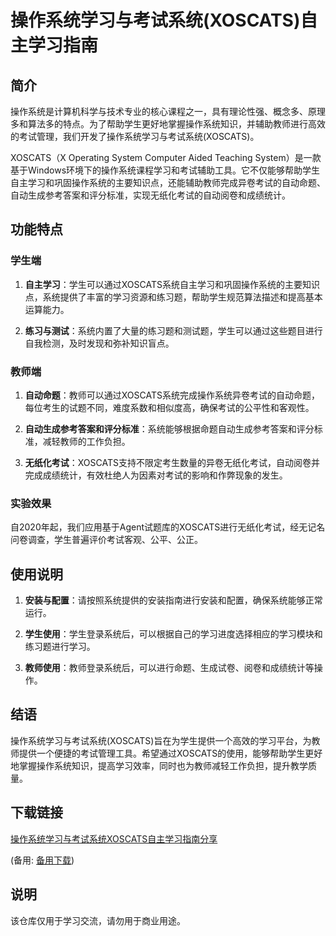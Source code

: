# 操作系统学习与考试系统(XOSCATS)自主学习指南

## 简介

操作系统是计算机科学与技术专业的核心课程之一，具有理论性强、概念多、原理多和算法多的特点。为了帮助学生更好地掌握操作系统知识，并辅助教师进行高效的考试管理，我们开发了操作系统学习与考试系统(XOSCATS)。

XOSCATS（X Operating System Computer Aided Teaching System）是一款基于Windows环境下的操作系统课程学习和考试辅助工具。它不仅能够帮助学生自主学习和巩固操作系统的主要知识点，还能辅助教师完成异卷考试的自动命题、自动生成参考答案和评分标准，实现无纸化考试的自动阅卷和成绩统计。

## 功能特点

### 学生端

1. **自主学习**：学生可以通过XOSCATS系统自主学习和巩固操作系统的主要知识点，系统提供了丰富的学习资源和练习题，帮助学生规范算法描述和提高基本运算能力。

2. **练习与测试**：系统内置了大量的练习题和测试题，学生可以通过这些题目进行自我检测，及时发现和弥补知识盲点。

### 教师端

1. **自动命题**：教师可以通过XOSCATS系统完成操作系统异卷考试的自动命题，每位考生的试题不同，难度系数和相似度高，确保考试的公平性和客观性。

2. **自动生成参考答案和评分标准**：系统能够根据命题自动生成参考答案和评分标准，减轻教师的工作负担。

3. **无纸化考试**：XOSCATS支持不限定考生数量的异卷无纸化考试，自动阅卷并完成成绩统计，有效杜绝人为因素对考试的影响和作弊现象的发生。

### 实验效果

自2020年起，我们应用基于Agent试题库的XOSCATS进行无纸化考试，经无记名问卷调查，学生普遍评价考试客观、公平、公正。

## 使用说明

1. **安装与配置**：请按照系统提供的安装指南进行安装和配置，确保系统能够正常运行。

2. **学生使用**：学生登录系统后，可以根据自己的学习进度选择相应的学习模块和练习题进行学习。

3. **教师使用**：教师登录系统后，可以进行命题、生成试卷、阅卷和成绩统计等操作。

## 结语

操作系统学习与考试系统(XOSCATS)旨在为学生提供一个高效的学习平台，为教师提供一个便捷的考试管理工具。希望通过XOSCATS的使用，能够帮助学生更好地掌握操作系统知识，提高学习效率，同时也为教师减轻工作负担，提升教学质量。

## 下载链接
[操作系统学习与考试系统XOSCATS自主学习指南分享](https://pan.quark.cn/s/1e9be5000e9f) 

(备用: [备用下载](https://pan.baidu.com/s/1TQBUNcpup0b1OOCs_HyJaA?pwd=1234))

## 说明

该仓库仅用于学习交流，请勿用于商业用途。
